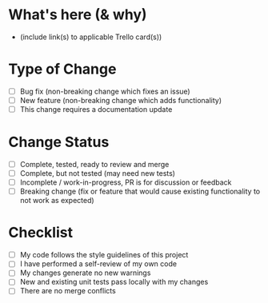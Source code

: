 # What's here (& why)

- (include link(s) to applicable Trello card(s))

# Type of Change

- [ ] Bug fix (non-breaking change which fixes an issue)
- [ ] New feature (non-breaking change which adds functionality)
- [ ] This change requires a documentation update

# Change Status

- [ ] Complete, tested, ready to review and merge
- [ ] Complete, but not tested (may need new tests)
- [ ] Incomplete / work-in-progress, PR is for discussion or feedback
- [ ] Breaking change (fix or feature that would cause existing functionality to not work as expected)

# Checklist

- [ ] My code follows the style guidelines of this project
- [ ] I have performed a self-review of my own code
- [ ] My changes generate no new warnings
- [ ] New and existing unit tests pass locally with my changes 
- [ ] There are no merge conflicts 
